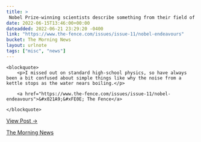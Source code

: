 ```yaml
---
title: > 
 Nobel Prize-winning scientists describe something from their field of study they’ve never fully grasped.
date: 2022-06-15T13:46:00+00:00
dateadded: 2022-06-21 23:29:20 -0400
link: "https://www.the-fence.com/issues/issue-11/nobel-endeavours"
bucket: The Morning News
layout: urlnote
tags: ["misc", "news"]
--- 
```




  
    
  

  
    <blockquote>
        <p>I missed out on standard high-school physics, so have always been a bit confused about simple things like why the noise from a kettle stops as the water nears boiling.</p>
        
        <a href="https://www.the-fence.com/issues/issue-11/nobel-endeavours">&#x021A9;&#xFE0E; The Fence</a>
        
    </blockquote>
  
  <p><a href="https://themorningnews.org/p/nobel-prize-winners-describe-something-from-their-field-theyve-never-graspe">View Post &rarr;</a></p>



 <!-- end excerpt --> 
<div class='bucket'><a class='internal-link' href='/buckets/the-morning-news'>The Morning News</a></div> 
